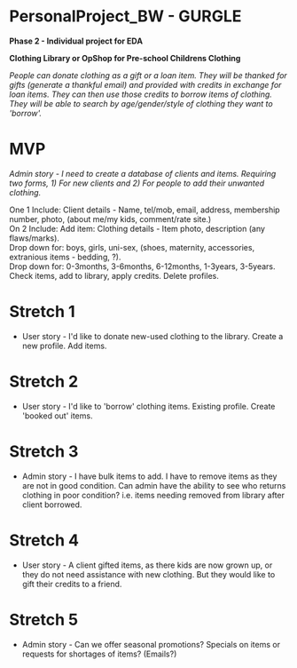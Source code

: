 # PersonalProject_BW - GURGLE

<b> Phase 2 - Individual project for EDA

Clothing Library or OpShop for Pre-school Childrens Clothing</b>

<em>People can donate clothing as a gift or a loan item. They will be thanked for gifts (generate a thankful email) and provided with credits in exchange for loan items. They can then use those credits to borrow items of clothing. They will be able to search by age/gender/style of clothing they want to 'borrow'.</em>

# MVP
<em>Admin story - I need to create a database of clients and items. Requiring two forms, 1) For new clients and 2) For people to add their unwanted clothing.</em>

One 1 Include: Client details - Name, tel/mob, email, address, membership number, photo, (about me/my kids, comment/rate site.)<br>
On 2 Include: Add item: Clothing details - Item photo, description (any flaws/marks).<br>
              Drop down for: boys, girls, uni-sex, (shoes, maternity, accessories, extranious items - bedding, ?).<br>
              Drop down for: 0-3months, 3-6months, 6-12months, 1-3years, 3-5years.<br>
              Check items, add to library, apply credits. Delete profiles.
                
# Stretch 1
* User story - I'd like to donate new-used clothing to the library. Create a new profile. Add items.

# Stretch 2
* User story - I'd like to 'borrow' clothing items. Existing profile. Create 'booked out' items.

# Stretch 3
* Admin story - I have bulk items to add. I have to remove items as they are not in good condition. Can admin have the ability
 to see who returns clothing in poor condition? i.e. items needing removed from library after client borrowed.

# Stretch 4
* User story - A client gifted items, as there kids are now grown up, or they do not need assistance with new clothing. 
  But they would like to gift their credits to a friend. 
        
# Stretch 5
* Admin story - Can we offer seasonal promotions? Specials on items or requests for shortages of items? (Emails?)
